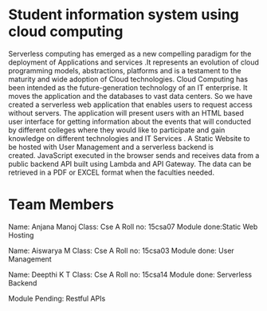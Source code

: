 Student information system using cloud computing
=================================================
Serverless computing has emerged as a new compelling paradigm for the deployment of Applications and services .It represents an evolution of cloud programming models, abstractions, platforms and is a testament to the maturity and wide adoption of Cloud technologies.
Cloud Computing has been intended as the future-generation technology of an IT enterprise. It moves the application and the databases to vast data centers. So we have created a serverless web application that enables users to request access without servers. The application will present users with an HTML based user interface for getting information about the events that will conducted by different colleges where they would like to participate and gain knowledge on different technologies and IT Services . A Static Website to be hosted with User Management and a serverless backend is created. JavaScript executed in the browser sends and receives data from a public backend API built using Lambda and API Gateway. The data can be retrieved in a PDF or EXCEL format when the faculties needed. 

Team Members
==============
Name: Anjana Manoj
Class: Cse A
Roll no: 15csa07
Module done:Static Web Hosting

Name: Aiswarya M
Class: Cse A
Roll no: 15csa03
Module done: User Management

Name: Deepthi K T
Class: Cse A
Roll no: 15csa14
Module done: Serverless Backend

Module Pending: Restful APIs
